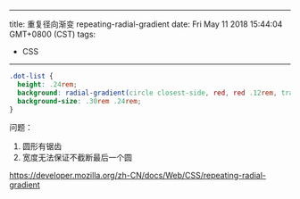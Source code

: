 
---
title: 重复径向渐变 repeating-radial-gradient
date: Fri May 11 2018 15:44:04 GMT+0800 (CST)
tags:
 - CSS
---

```css
.dot-list {
  height: .24rem;
  background: radial-gradient(circle closest-side, red, red .12rem, transparent .12rem, transparent .20rem) repeat;
  background-size: .30rem .24rem;
}
```

问题：
1. 圆形有锯齿
2. 宽度无法保证不截断最后一个圆

https://developer.mozilla.org/zh-CN/docs/Web/CSS/repeating-radial-gradient